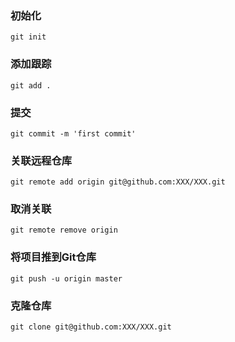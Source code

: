 ### 初始化

`git init`

### 添加跟踪

`git add .`

### 提交

`git commit -m 'first commit'`

### 关联远程仓库

`git remote add origin git@github.com:XXX/XXX.git`

### 取消关联

`git remote remove origin`

### 将项目推到Git仓库

`git push -u origin master`

### 克隆仓库

`git clone git@github.com:XXX/XXX.git`
